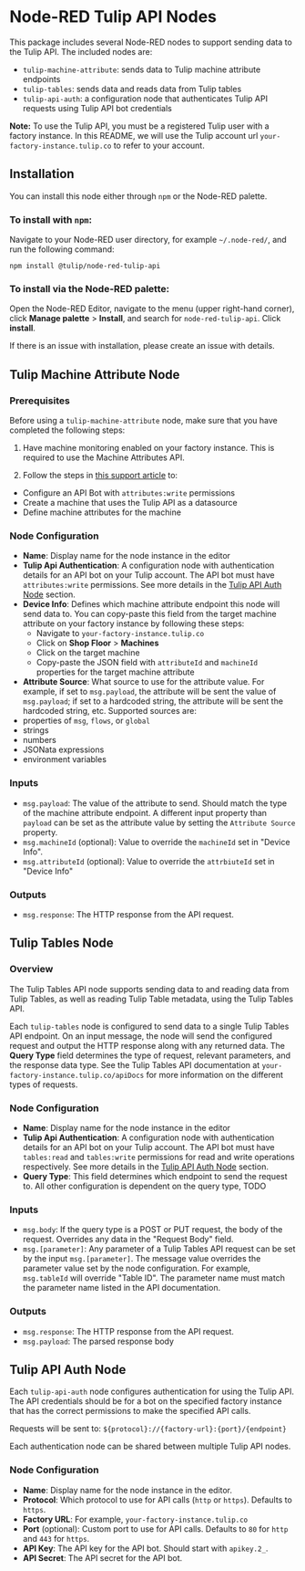 # Node-RED Tulip API Nodes

This package includes several Node-RED nodes to support sending data to the Tulip API. The included nodes are:
- `tulip-machine-attribute`: sends data to Tulip machine attribute endpoints
- `tulip-tables`: sends data and reads data from Tulip tables
- `tulip-api-auth`: a configuration node that authenticates Tulip API requests using Tulip API bot credentials

**Note:** To use the Tulip API, you must be a registered Tulip user with a factory instance. In this README, we will use the Tulip account url `your-factory-instance.tulip.co` to refer to your account.

## Installation

You can install this node either through `npm` or the Node-RED palette.

### To install with `npm`:

Navigate to your Node-RED user directory, for example `~/.node-red/`, and run the following command:

```
npm install @tulip/node-red-tulip-api
```

### To install via the Node-RED palette:

Open the Node-RED Editor, navigate to the menu (upper right-hand corner), click **Manage palette** > **Install**, and search for `node-red-tulip-api`. Click **install**.

If there is an issue with installation, please create an issue with details.

## Tulip Machine Attribute Node

### Prerequisites
Before using a `tulip-machine-attribute` node, make sure that you have completed the following steps:

1. Have machine monitoring enabled on your factory instance. This is required to use the Machine Attributes API.

2. Follow the steps in [this support article](https://support.tulip.co/en/articles/5007794-how-to-use-the-machine-attributes-api) to:

  - Configure an API Bot with `attributes:write` permissions
  - Create a machine that uses the Tulip API as a datasource
  - Define machine attributes for the machine


### Node Configuration

- **Name**: Display name for the node instance in the editor
- **Tulip Api Authentication**: A configuration node with authentication details for an API bot on your Tulip account. The API bot must have `attributes:write` permissions. See more details in the [Tulip API Auth Node](#tulip-api-auth-node) section.
- **Device Info**: Defines which machine attribute endpoint this node will send data to. You can copy-paste this field from the target machine attribute on your factory instance by following these steps:
  - Navigate to `your-factory-instance.tulip.co`
  - Click on **Shop Floor** > **Machines**
  - Click on the target machine
  - Copy-paste the JSON field with `attributeId` and `machineId` properties for the target machine attribute
- **Attribute Source**: What source to use for the attribute value. For example, if set to `msg.payload`, the attribute will be sent the value of `msg.payload`; if set to a hardcoded string, the attribute will be sent the hardcoded string, etc. Supported sources are:
 - properties of `msg`, `flows`, or `global`
 - strings
 - numbers
 - JSONata expressions
 - environment variables

### Inputs

- `msg.payload`: The value of the attribute to send. Should match the type of the machine attribute endpoint. A different input property than `payload` can be set as the attribute value by setting the `Attribute Source` property.
- `msg.machineId` (optional):  Value to override the `machineId` set in "Device Info".
- `msg.attributeId` (optional): Value to override the `attrbiuteId` set in "Device Info"


### Outputs

- `msg.response`: The HTTP response from the API request.


## Tulip Tables Node

### Overview

The Tulip Tables API node supports sending data to and reading data from Tulip Tables, as well as reading Tulip Table metadata, using the Tulip Tables API.

Each `tulip-tables` node is configured to send data to a single Tulip Tables API endpoint. On an input message, the node will send the configured request and output the HTTP response along with any returned data. The **Query Type** field determines the type of request, relevant parameters, and the response data type. See the Tulip Tables API documentation at `your-factory-instance.tulip.co/apiDocs` for more information on the different types of requests.

### Node Configuration

- **Name**: Display name for the node instance in the editor
- **Tulip Api Authentication**: A configuration node with authentication details for an API bot on your Tulip account. The API bot must have `tables:read` and `tables:write` permissions for read and write operations respectively. See more details in the [Tulip API Auth Node](#tulip-api-auth-node) section.
- **Query Type**: This field determines which endpoint to send the request to. All other configuration is dependent on the query type, TODO

### Inputs

- `msg.body`: If the query type is a POST or PUT request, the body of the request. Overrides any data in the "Request Body" field.
- `msg.[parameter]`: Any parameter of a Tulip Tables API request can be set by the input `msg.[parameter]`. The message value overrides the parameter value set by the node configuration. For example, `msg.tableId` will override "Table ID". The parameter name must match the parameter name listed in the API documentation.

### Outputs

- `msg.response`: The HTTP response from the API request.
- `msg.payload`: The parsed response body


## Tulip API Auth Node

Each `tulip-api-auth` node configures authentication for using the Tulip API. The API credentials should be for a bot on the specified factory instance that has the correct permissions to make the specified API calls.

Requests will be sent to: `${protocol}://{factory-url}:{port}/{endpoint}`

Each authentication node can be shared between multiple Tulip API nodes.

### Node Configuration

- **Name**: Display name for the node instance in the editor.
- **Protocol**: Which protocol to use for API calls (`http` or `https`). Defaults to `https`.
- **Factory URL**: For example, `your-factory-instance.tulip.co`
- **Port** (optional): Custom port to use for API calls. Defaults to `80` for `http` and `443` for `https`.
- **API Key**: The API key for the API bot. Should start with `apikey.2_`.
- **API Secret**: The API secret for the API bot.
